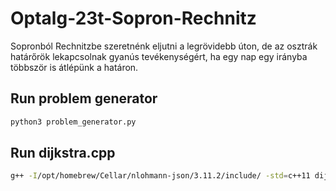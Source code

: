 # Optalg-23t-Sopron-Rechnitz
Sopronból Rechnitzbe szeretnénk eljutni a legrövidebb úton, de az osztrák határőrök lekapcsolnak gyanús tevékenységért, ha egy nap egy irányba többször is átlépünk a határon.

## Run problem generator
```bash
python3 problem_generator.py
```

## Run dijkstra.cpp
```bash
g++ -I/opt/homebrew/Cellar/nlohmann-json/3.11.2/include/ -std=c++11 dijkstra.cpp
```